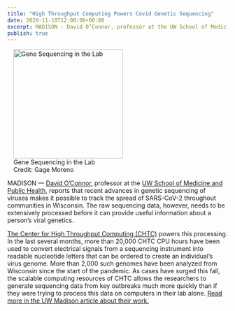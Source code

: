 ```yaml
---
title: "High Throughput Computing Powers Covid Genetic Sequencing" 
date: 2020-11-18T12:00:00+00:00
excerpt: MADISON - David O’Connor, professor at the UW School of Medicine and Public Health, reports that recent advances in genetic sequencing of viruses makes it possible to track the spread of SARS-CoV-2 throughout communities in Wisconsin.
publish: true
--- 
```


<figure class="figure float-end" style="margin-left: 1em">
  <img src="{{site.baseurl}}/images/news/KatBL3.JPG" class="figure-img img-fluid rounded" alt="Gene Sequencing in the Lab" width="250px">
  <figcaption class="figure-caption">Gene Sequencing in the Lab<br/>Credit: Gage Moreno</figcaption>
</figure>

MADISON — <a href="https://experts.news.wisc.edu/experts/david-o-connor" target="_blank">David O’Connor</a>, professor at the 
<a href="https://dho.pathology.wisc.edu/" target="_blank">UW School of Medicine and Public Health</a>, reports that recent advances in genetic sequencing of viruses
makes it possible to track the spread of SARS-CoV-2 throughout communities in Wisconsin. The raw sequencing data, however, needs to be extensively processed before
it can provide useful information about a person’s viral genetics.

<a href="https://chtc.cs.wisc.edu/" target="_blank">The Center for High Throughput Computing (CHTC)</a> powers this processing. In the last several months, more than 20,000 CHTC CPU hours have been used to convert electrical signals from a sequencing instrument into readable nucleotide letters that can be ordered to create an individual’s virus genome. More than 2,000 such genomes have been analyzed from Wisconsin since the start of the pandemic. As cases have surged this fall, the scalable computing resources of CHTC allows the researchers to generate sequencing data from key outbreaks much more quickly than if they were trying to process this data on computers in their lab alone. <a href="https://news.wisc.edu/tracking-virus-mutations-reveals-success-of-stay-at-home-orders/" target="_blank">Read more in the UW Madison article about their work.</a>

 
 
